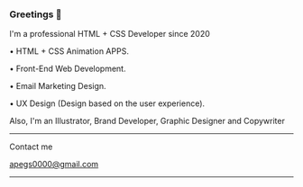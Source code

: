 ### Greetings 👋

I'm a professional HTML + CSS Developer since 2020

• HTML + CSS Animation APPS.

• Front-End Web Development.

• Email Marketing Design.

• UX Design (Design based on the user experience).



Also, I'm an Illustrator, Brand Developer, Graphic Designer and Copywriter


-----------------

Contact me

apegs0000@gmail.com

-----------------

<!--
**APEGS/APEGS** is a ✨ _special_ ✨ repository because its `README.md` (this file) appears on your GitHub profile.

Here are some ideas to get you started:

- 🔭 I’m currently working on ...
- 🌱 I’m currently learning ...
- 👯 I’m looking to collaborate on ...
- 🤔 I’m looking for help with ...
- 💬 Ask me about ...
- 📫 How to reach me: ...
- 😄 Pronouns: ...
- ⚡ Fun fact: ...
-->
